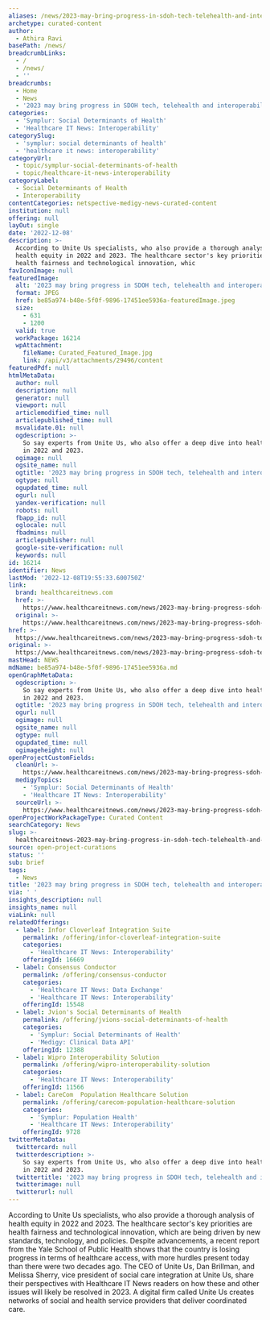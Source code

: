 ```yaml
---
aliases: /news/2023-may-bring-progress-in-sdoh-tech-telehealth-and-interoperability
archetype: curated-content
author:
  - Athira Ravi
basePath: /news/
breadcrumbLinks:
  - /
  - /news/
  - ''
breadcrumbs:
  - Home
  - News
  - '2023 may bring progress in SDOH tech, telehealth and interoperability'
categories:
  - 'Symplur: Social Determinants of Health'
  - 'Healthcare IT News: Interoperability'
categorySlug:
  - 'symplur: social determinants of health'
  - 'healthcare it news: interoperability'
categoryUrl:
  - topic/symplur-social-determinants-of-health
  - topic/healthcare-it-news-interoperability
categoryLabel:
  - Social Determinants of Health
  - Interoperability
contentCategories: netspective-medigy-news-curated-content
institution: null
offering: null
layOut: single
date: '2022-12-08'
description: >-
  According to Unite Us specialists, who also provide a thorough analysis of
  health equity in 2022 and 2023. The healthcare sector's key priorities are
  health fairness and technological innovation, whic
favIconImage: null
featuredImage:
  alt: '2023 may bring progress in SDOH tech, telehealth and interoperability'
  format: JPEG
  href: be85a974-b48e-5f0f-9896-17451ee5936a-featuredImage.jpeg
  size:
    - 631
    - 1200
  valid: true
  workPackage: 16214
  wpAttachment:
    fileName: Curated_Featured_Image.jpg
    link: /api/v3/attachments/29496/content
featuredPdf: null
htmlMetaData:
  author: null
  description: null
  generator: null
  viewport: null
  articlemodified_time: null
  articlepublished_time: null
  msvalidate.01: null
  ogdescription: >-
    So say experts from Unite Us, who also offer a deep dive into health equity
    in 2022 and 2023.
  ogimage: null
  ogsite_name: null
  ogtitle: '2023 may bring progress in SDOH tech, telehealth and interoperability'
  ogtype: null
  ogupdated_time: null
  ogurl: null
  yandex-verification: null
  robots: null
  fbapp_id: null
  oglocale: null
  fbadmins: null
  articlepublisher: null
  google-site-verification: null
  keywords: null
id: 16214
identifier: News
lastMod: '2022-12-08T19:55:33.600750Z'
link:
  brand: healthcareitnews.com
  href: >-
    https://www.healthcareitnews.com/news/2023-may-bring-progress-sdoh-tech-telehealth-and-interoperability
  original: >-
    https://www.healthcareitnews.com/news/2023-may-bring-progress-sdoh-tech-telehealth-and-interoperability
href: >-
  https://www.healthcareitnews.com/news/2023-may-bring-progress-sdoh-tech-telehealth-and-interoperability
original: >-
  https://www.healthcareitnews.com/news/2023-may-bring-progress-sdoh-tech-telehealth-and-interoperability
mastHead: NEWS
mdName: be85a974-b48e-5f0f-9896-17451ee5936a.md
openGraphMetaData:
  ogdescription: >-
    So say experts from Unite Us, who also offer a deep dive into health equity
    in 2022 and 2023.
  ogtitle: '2023 may bring progress in SDOH tech, telehealth and interoperability'
  ogurl: null
  ogimage: null
  ogsite_name: null
  ogtype: null
  ogupdated_time: null
  ogimageheight: null
openProjectCustomFields:
  cleanUrl: >-
    https://www.healthcareitnews.com/news/2023-may-bring-progress-sdoh-tech-telehealth-and-interoperability
  medigyTopics:
    - 'Symplur: Social Determinants of Health'
    - 'Healthcare IT News: Interoperability'
  sourceUrl: >-
    https://www.healthcareitnews.com/news/2023-may-bring-progress-sdoh-tech-telehealth-and-interoperability
openProjectWorkPackageType: Curated Content
searchCategory: News
slug: >-
  healthcareitnews-2023-may-bring-progress-in-sdoh-tech-telehealth-and-interoperability
source: open-project-curations
status: ''
sub: brief
tags:
  - News
title: '2023 may bring progress in SDOH tech, telehealth and interoperability'
via: ' '
insights_description: null
insights_name: null
viaLink: null
relatedOfferings:
  - label: Infor Cloverleaf Integration Suite
    permalink: /offering/infor-cloverleaf-integration-suite
    categories:
      - 'Healthcare IT News: Interoperability'
    offeringId: 16669
  - label: Consensus Conductor
    permalink: /offering/consensus-conductor
    categories:
      - 'Healthcare IT News: Data Exchange'
      - 'Healthcare IT News: Interoperability'
    offeringId: 15548
  - label: Jvion's Social Determinants of Health
    permalink: /offering/jvions-social-determinants-of-health
    categories:
      - 'Symplur: Social Determinants of Health'
      - 'Medigy: Clinical Data API'
    offeringId: 12388
  - label: Wipro Interoperability Solution
    permalink: /offering/wipro-interoperability-solution
    categories:
      - 'Healthcare IT News: Interoperability'
    offeringId: 11566
  - label: CareCom  Population Healthcare Solution
    permalink: /offering/carecom-population-healthcare-solution
    categories:
      - 'Symplur: Population Health'
      - 'Healthcare IT News: Interoperability'
    offeringId: 9728
twitterMetaData:
  twittercard: null
  twitterdescription: >-
    So say experts from Unite Us, who also offer a deep dive into health equity
    in 2022 and 2023.
  twittertitle: '2023 may bring progress in SDOH tech, telehealth and interoperability'
  twitterimage: null
  twitterurl: null
---
```

<p>According to Unite Us specialists, who also provide a thorough analysis of health equity in 2022 and 2023. The healthcare sector's key priorities are health fairness and technological innovation, which are being driven by new standards, technology, and policies. Despite advancements, a recent report from the Yale School of Public Health shows that the country is losing progress in terms of healthcare access, with more hurdles present today than there were two decades ago. The CEO of Unite Us, Dan Brillman, and Melissa Sherry, vice president of social care integration at Unite Us, share their perspectives with Healthcare IT News readers on how these and other issues will likely be resolved in 2023. A digital firm called Unite Us creates networks of social and health service providers that deliver coordinated care.</p>